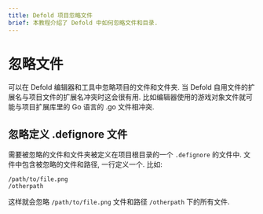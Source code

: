 ```yaml
---
title: Defold 项目忽略文件
brief: 本教程介绍了 Defold 中如何忽略文件和目录.
---
```


# 忽略文件

可以在 Defold 编辑器和工具中忽略项目的文件和文件夹. 当 Defold 自用文件的扩展名与项目文件的扩展名冲突时这会很有用. 比如编辑器使用的游戏对象文件就可能与项目扩展库里的 Go 语言的 .go 文件相冲突.

## 忽略定义 .defignore 文件
需要被忽略的文件和文件夹被定义在项目根目录的一个 `.defignore` 的文件中. 文件中包含被忽略的文件和路径, 一行定义一个. 比如:

```
/path/to/file.png
/otherpath
```

这样就会忽略 `/path/to/file.png` 文件和路径 `/otherpath` 下的所有文件.